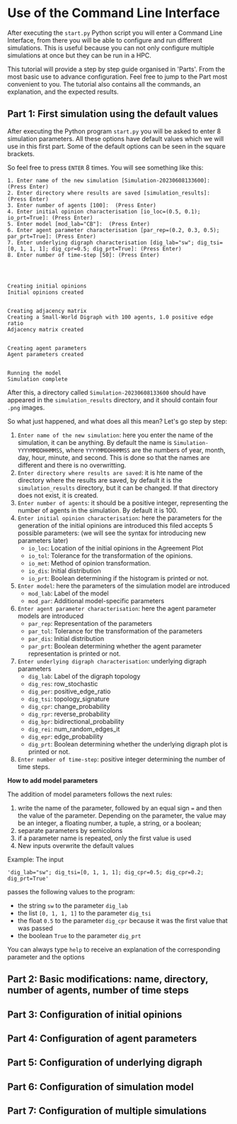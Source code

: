 
# Use of the Command Line Interface

After executing the `start.py` Python script you will enter a Command Line Interface, from there you will be able to 
configure and run different simulations. This is useful because you can not only configure multiple simulations at once
but they can be run in a HPC.

This tutorial will provide a step by step guide organised in 'Parts'. From the most basic use to advance configuration. 
Feel free to jump to the Part most convenient to you. The tutorial also contains all the commands, an explanation, and 
the expected results.

## Part 1: First simulation using the default values

After executing the Python program `start.py` you will be asked to enter 8 simulation parameters. All these options have default values
which we will use in this first part. Some of the default options can be seen in the square brackets.

So feel free to press `ENTER` 8 times. You will see something like this:


 
    1. Enter name of the new simulation [Simulation-20230608133600]: (Press Enter)
    2. Enter directory where results are saved [simulation_results]:  (Press Enter)
    3. Enter number of agents [100]:  (Press Enter)
    4. Enter initial opinion characterisation [io_loc=(0.5, 0.1); io_prt=True]: (Press Enter) 
    5. Enter model [mod_lab="CB"]:  (Press Enter)
    6. Enter agent parameter characterisation [par_rep=(0.2, 0.3, 0.5); par_prt=True]: (Press Enter) 
    7. Enter underlying digraph characterisation [dig_lab="sw"; dig_tsi=[0, 1, 1, 1]; dig_cpr=0.5; dig_prt=True]: (Press Enter) 
    8. Enter number of time-step [50]: (Press Enter)




	Creating initial opinions
	Initial opinions created


	Creating adjacency matrix
	Creating a Small-World Digraph with 100 agents, 1.0 positive edge ratio
	Adjacency matrix created


	Creating agent parameters
	Agent parameters created


	Running the model
	Simulation complete


After this, a directory called `Simulation-20230608133600` should have appeared in the `simulation_results` directory, 
and it should contain four `.png` images.

So what just happened, and what does all this mean? Let's go step by step:

1. `Enter name of the new simulation`: here you enter the name of the simulation, it can be anything. By default the 
name is `Simulation-YYYYMMDDHHMMSS`, where `YYYYMMDDHHMMSS` are the numbers of year, month, day, hour, minute, and second.
This is done so that the names are different and there is no overwritting.
2. `Enter directory where results are saved`: it is hte name of the directory where the results are saved, by default
it is the `simulation_results` directory, but it can be changed. If that directory does not exist, it is created.
3. `Enter number of agents`: it should be a positive integer, representing the number of agents in the simulation. By
default it is 100.
4. `Enter initial opinion characterisation`: here the parameters for the generation of the initial opinions are
introduced this filed accepts 5 possible parameters: (we will see the syntax for introducing new parameters later)
   + `io_loc`: Location of the initial opinions in the Agreement Plot
   + `io_tol`: Tolerance for the transformation of the opinions.
   + `io_met`: Method of opinion transformation.
   + `io_dis`: Initial distribution
   + `io_prt`: Boolean determining if the histogram is printed or not.
5. `Enter model`: here the parameters of the simulation model are introduced
   + `mod_lab`: Label of the model
   + `mod_par`: Additional model-specific parameters
6. `Enter agent parameter characterisation`: here the agent parameter models are introduced
   + `par_rep`: Representation of the parameters
   + `par_tol`: Tolerance for the transformation of the parameters
   + `par_dis`: Initial distribution
   + `par_prt`: Boolean determining whether the agent parameter representation is printed or not.
7. `Enter underlying digraph characterisation`: underlying digraph parameters
   + `dig_lab`: Label of the digraph topology
   + `dig_res`: row_stochastic
   + `dig_per`: positive_edge_ratio
   + `dig_tsi`: topology_signature
   + `dig_cpr`: change_probability
   + `dig_rpr`: reverse_probability
   + `dig_bpr`: bidirectional_probability
   + `dig_rei`: num_random_edges_it
   + `dig_epr`: edge_probability
   + `dig_prt`: Boolean determining whether the underlying digraph plot is printed or not.
8. `Enter number of time-step`: positive integer determining the number of time steps.

**How to add model parameters**

The addition of model parameters follows the next rules:

1. write the name of the parameter, followed by an equal sign `=` and then the value of the parameter. Depending on the
parameter, the value may be an integer, a floating number, a tuple, a string, or a boolean;
2. separate parameters by semicolons
3. if a parameter name is repeated, only the first value is used
4. New inputs overwrite the default values

Example: The input 

``
'dig_lab="sw"; dig_tsi=[0, 1, 1, 1]; dig_cpr=0.5; dig_cpr=0.2; dig_prt=True'
``

passes the following values to the program:

+ the string `sw` to the parameter `dig_lab`
+ the list `[0, 1, 1, 1]` to the parameter `dig_tsi`
+ the float `0.5` to the parameter `dig_cpr` because it was the first value that was passed
+ the boolean `True` to the parameter `dig_prt`

You can always type `help` to receive an explanation of the corresponding parameter and the options


## Part 2: Basic modifications: name, directory, number of agents, number of time steps


## Part 3: Configuration of initial opinions


## Part 4: Configuration of agent parameters


## Part 5: Configuration of underlying digraph


## Part 6: Configuration of simulation model


## Part 7: Configuration of multiple simulations
